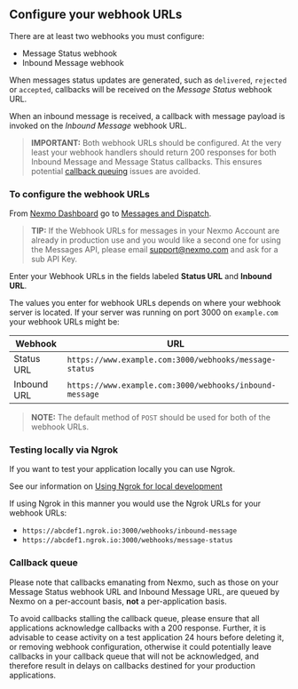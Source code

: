 ## Configure your webhook URLs

There are at least two webhooks you must configure:

* Message Status webhook
* Inbound Message webhook

When messages status updates are generated, such as `delivered`, `rejected` or `accepted`, callbacks will be received on the _Message Status_ webhook URL.

When an inbound message is received, a callback with message payload is invoked on the _Inbound Message_ webhook URL.

> **IMPORTANT:** Both webhook URLs should be configured. At the very least your webhook handlers should return 200 responses for both Inbound Message and Message Status callbacks. This ensures potential [callback queuing](#callback-queue) issues are avoided.

### To configure the webhook URLs

From [Nexmo Dashboard](https://dashboard.nexmo.com) go to [Messages and Dispatch](https://dashboard.nexmo.com/messages/create-application).

> **TIP:** If the Webhook URLs for messages in your Nexmo Account are already in production use and you would like a second one for using the Messages API, please email [support@nexmo.com](mailto:support@nexmo.com) and ask for a sub API Key.

Enter your Webhook URLs in the fields labeled **Status URL** and **Inbound URL**.

The values you enter for webhook URLs depends on where your webhook server is located. If your server was running on port 3000 on `example.com` your webhook URLs might be:

Webhook | URL
---|---
Status URL | `https://www.example.com:3000/webhooks/message-status`
Inbound URL | `https://www.example.com:3000/webhooks/inbound-message`

> **NOTE:** The default method of `POST` should be used for both of the webhook URLs.

### Testing locally via Ngrok

If you want to test your application locally you can use Ngrok.

See our information on [Using Ngrok for local development](/concepts/guides/webhooks#using-ngrok-for-local-development)

If using Ngrok in this manner you would use the Ngrok URLs for your webhook URLs:

* `https://abcdef1.ngrok.io:3000/webhooks/inbound-message`
* `https://abcdef1.ngrok.io:3000/webhooks/message-status`

### Callback queue

Please note that callbacks emanating from Nexmo, such as those on your Message Status webhook URL and Inbound Message URL, are queued by Nexmo on a per-account basis, **not** a per-application basis.

To avoid callbacks stalling the callback queue, please ensure that all applications acknowledge callbacks with a 200 response. Further, it is advisable to cease activity on a test application 24 hours before deleting it, or removing webhook configuration, otherwise it could potentially leave callbacks in your callback queue that will not be acknowledged, and therefore result in delays on callbacks destined for your production applications.
